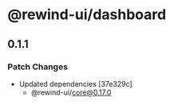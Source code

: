 # @rewind-ui/dashboard

## 0.1.1

### Patch Changes

- Updated dependencies [37e329c]
  - @rewind-ui/core@0.17.0
